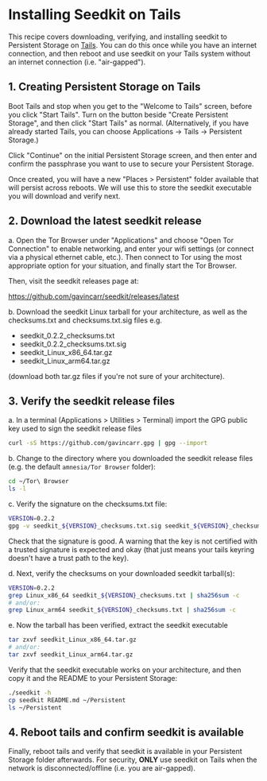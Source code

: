 
Installing Seedkit on Tails
===========================

This recipe covers downloading, verifying, and installing seedkit to
Persistent Storage on [Tails](https://tails.net/). You can do this
once while you have an internet connection, and then reboot and use
seedkit on your Tails system without an internet connection (i.e.
"air-gapped").


## 1. Creating Persistent Storage on Tails

Boot Tails and stop when you get to the "Welcome to Tails" screen,
before you click "Start Tails". Turn on the button beside "Create
Persistent Storage", and then click "Start Tails" as normal.
(Alternatively, if you have already started Tails, you can choose
Applications -> Tails -> Persistent Storage.)

Click "Continue" on the initial Persistent Storage screen, and then
enter and confirm the passphrase you want to use to secure your
Persistent Storage.

Once created, you will have a new "Places > Persistent" folder
available that will persist across reboots. We will use this to store
the seedkit executable you will download and verify next.


## 2. Download the latest seedkit release

a. Open the Tor Browser under "Applications" and choose "Open Tor
Connection" to enable networking, and enter your wifi settings (or
connect via a physical ethernet cable, etc.). Then connect to Tor
using the most appropriate option for your situation, and finally
start the Tor Browser.

Then, visit the seedkit releases page at:

  https://github.com/gavincarr/seedkit/releases/latest

b. Download the seedkit Linux tarball for your architecture, as well
as the checksums.txt and checksums.txt.sig files e.g.

- seedkit_0.2.2_checksums.txt
- seedkit_0.2.2_checksums.txt.sig
- seedkit_Linux_x86_64.tar.gz
- seedkit_Linux_arm64.tar.gz

(download both tar.gz files if you're not sure of your architecture).


## 3. Verify the seedkit release files

a. In a terminal (Applications > Utilities > Terminal) import the GPG
public key used to sign the seedkit release files

```bash
curl -sS https://github.com/gavincarr.gpg | gpg --import
```

b. Change to the directory where you downloaded the seedkit release
files (e.g. the default `amnesia/Tor Browser` folder):

```bash
cd ~/Tor\ Browser
ls -l
```

c. Verify the signature on the checksums.txt file:

```bash
VERSION=0.2.2
gpg -v seedkit_${VERSION}_checksums.txt.sig seedkit_${VERSION}_checksums.txt
```

Check that the signature is good. A warning that the key is not certified
with a trusted signature is expected and okay (that just means your tails
keyring doesn't have a trust path to the key).

d. Next, verify the checksums on your downloaded seedkit tarball(s):

```bash
VERSION=0.2.2
grep Linux_x86_64 seedkit_${VERSION}_checksums.txt | sha256sum -c
# and/or:
grep Linux_arm64 seedkit_${VERSION}_checksums.txt | sha256sum -c
```

e. Now the tarball has been verified, extract the seedkit executable

```bash
tar zxvf seedkit_Linux_x86_64.tar.gz
# and/or:
tar zxvf seedkit_Linux_arm64.tar.gz
```

Verify that the seedkit executable works on your architecture, and then
copy it and the README to your Persistent Storage:

```bash
./seedkit -h
cp seedkit README.md ~/Persistent
ls ~/Persistent
```


## 4. Reboot tails and confirm seedkit is available

Finally, reboot tails and verify that seedkit is available in your
Persistent Storage folder afterwards. For security, **ONLY** use
seedkit on Tails when the network is disconnected/offline (i.e. you are
air-gapped).


